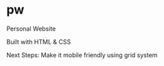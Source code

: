 # pw
Personal Website

Built with HTML & CSS

Next Steps: Make it mobile friendly using grid system
